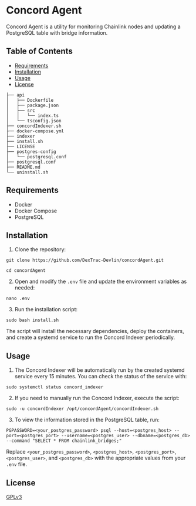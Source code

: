 # Concord Agent

Concord Agent is a utility for monitoring Chainlink nodes and updating a PostgreSQL table with bridge information.

## Table of Contents
- [Requirements](#requirements)
- [Installation](#installation)
- [Usage](#usage)
- [License](#license)

```
├── api
│   ├── Dockerfile
│   ├── package.json
│   ├── src
│   │   └── index.ts
│   └── tsconfig.json
├── concordIndexer.sh
├── docker-compose.yml
├── indexer
├── install.sh
├── LICENSE
├── postgres-config
│   └── postgresql.conf
├── postgresql.conf
├── README.md
└── uninstall.sh

```

## Requirements
- Docker
- Docker Compose
- PostgreSQL

## Installation

1. Clone the repository:

`git clone https://github.com/DexTrac-Devlin/concordAgent.git`

`cd concordAgent`


2. Open and modify the `.env` file and update the environment variables as needed:

`nano .env`


3. Run the installation script:

`sudo bash install.sh`


The script will install the necessary dependencies, deploy the containers, and create a systemd service to run the Concord Indexer periodically.

## Usage

1. The Concord Indexer will be automatically run by the created systemd service every 15 minutes. You can check the status of the service with:

`sudo systemctl status concord_indexer`


2. If you need to manually run the Concord Indexer, execute the script:

`sudo -u concordIndexer /opt/concordAgent/concordIndexer.sh`


3. To view the information stored in the PostgreSQL table, run:

`PGPASSWORD=<your_postgres_password> psql --host=<postgres_host> --port=<postgres_port> --username=<postgres_user> --dbname=<postgres_db> --command "SELECT * FROM chainlink_bridges;"`


Replace `<your_postgres_password>`, `<postgres_host>`, `<postgres_port>`, `<postgres_user>`, and `<postgres_db>` with the appropriate values from your `.env` file.

## License

[GPLv3](LICENSE)
